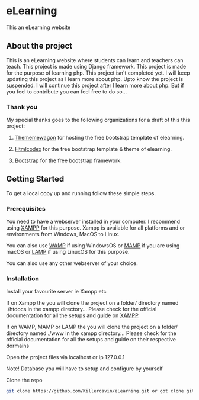 # eLearning
This an eLearning website


## About the project

This is an eLearning website where students can learn and teachers can teach. This project is made using Django framework. This project is made for the purpose of learning php. This project isn't completed yet. I will keep updating this project as I learn more about php. Upto know the project is suspended. I will continue this project after I learn more about php. But if you feel to contribute you can feel free to do so...

### Thank you

My special thanks goes to the following organizations for a draft of this this project:

1. [Thememewagon](https://themewagon.com/) for hosting the free bootstrap template of elearning.

2. [Htmlcodex](https://htmlcodex.com/) for the free bootstrap template & theme of elearning.

2. [Bootstrap](https://getbootstrap.com/) for the free bootstrap framework.


## Getting Started

To get a local copy up and running follow these simple steps.

### Prerequisites

You need to have a webserver installed in your computer. I recommend using [XAMPP](https://www.apachefriends.org/index.html) for this purpose. Xampp is available for all platforms and or environments from Windows, MacOS to Linux.

You can also use [WAMP](https://www.wampserver.com/en/) if using WindowsOS or [MAMP](https://www.mamp.info/en/downloads/) if you are using macOS or [LAMP](https://bitnami.com/stack/lamp/installer) if using LinuxOS for this purpose.

You can also use any other webserver of your choice.

### Installation

Install your favourite server ie Xampp etc

If on Xampp the you will clone the project on a folder/ directory named ./htdocs in the xampp directory... Please check for the official documentation for all the setups and guide on [XAMPP](https://apachefriends.org) 


If on WAMP, MAMP or LAMP the you will clone the project on a folder/ directory named ./www in the xampp directory... Please check for the official documentation for all the setups and guide on their respective dormains


Open the project files via localhost or ip 127.0.0.1

Note! Database you will have to setup and configure by yourself

Clone the repo

   ```sh
   git clone https://github.com/Killercavin/eLearning.git or got clone git@github.com:Killercavin/eLearning.git

